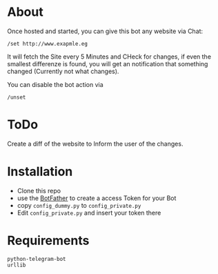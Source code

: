 About
===
Once hosted and started, you can give this bot any website via Chat:
```
/set http://www.exapmle.eg
```
It will fetch the Site every 5 Minutes and CHeck for changes, if even
the smallest differenze is found, you will get an notification that
something changed (Currently not what changes).

You can disable the bot action via
```
/unset
```

ToDo
===
Create a diff of the website to Inform the user of the changes.


Installation
===
 - Clone this repo
 - use the [BotFather](https://telegram.me/BotFather) to create a access Token for your Bot
 - copy `config_dummy.py` to `config_private.py`
 - Edit `config_private.py` and insert your token there
 
Requirements
===

```
python-telegram-bot
urllib
```